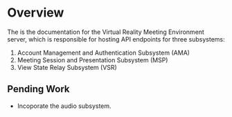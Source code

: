 # Overview

The is the documentation for the Virtual Reality Meeting Environment server, 
which is responsible for hosting API endpoints for three subsystems:

1. Account Management and Authentication Subsystem (AMA)
2. Meeting Session and Presentation Subsystem (MSP)
3. View State Relay Subsystem (VSR)

## Pending Work

- Incoporate the audio subsystem.

